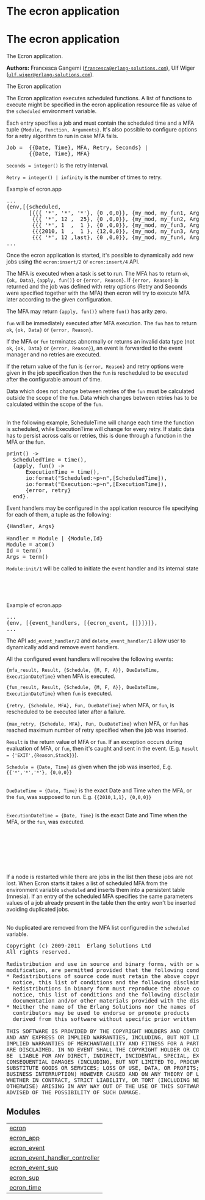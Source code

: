 

<h1>The ecron application</h1>

The ecron application
=====================
The Ecron application.

__Authors:__ Francesca Gangemi ([`francesca@erlang-solutions.com`](mailto:francesca@erlang-solutions.com)), Ulf Wiger ([`ulf.wiger@erlang-solutions.com`](mailto:ulf.wiger@erlang-solutions.com)).

The Ecron application



The Ecron application executes scheduled functions.
A list of functions to execute might be specified in the ecron application
resource file as value of the `scheduled` environment variable.

Each entry specifies a job and must contain the scheduled time and a MFA
tuple `{Module, Function, Arguments}`.
It's also possible to configure options for a retry algorithm to run in case
MFA fails.
<pre>
Job =  {{Date, Time}, MFA, Retry, Seconds} |
       {{Date, Time}, MFA}
</pre>


`Seconds = integer()` is the retry interval.



`Retry = integer() | infinity` is the number of times to retry.


Example of ecron.app
<pre>
...
{env,[{scheduled,
       [{{{ '*', '*', '*'}, {0 ,0,0}}, {my_mod, my_fun1, Args}},
        {{{ '*', 12 ,  25}, {0 ,0,0}}, {my_mod, my_fun2, Args}},
        {{{ '*', 1  ,  1 }, {0 ,0,0}}, {my_mod, my_fun3, Args}, infinity, 60},
        {{{2010, 1  ,  1 }, {12,0,0}}, {my_mod, my_fun3, Args}},
        {{{ '*', 12 ,last}, {0 ,0,0}}, {my_mod, my_fun4, Args}]}]},
...
</pre>


Once the ecron application is started, it's possible to dynamically add new
jobs using the `ecron:insert/2` or  `ecron:insert/4`
API.



The MFA is executed when a task is set to run.
The MFA has to return `ok`, `{ok, Data}`, `{apply, fun()}`
or `{error, Reason}`.
If `{error, Reason}` is returned and the job was defined with retry options
(Retry and Seconds were specified together with the MFA) then ecron will try
to execute MFA later according to the given configuration.



The MFA may return `{apply, fun()}` where `fun()` has arity zero.



`fun` will be immediately executed after MFA execution.
The `fun` has to return `ok`, `{ok, Data}` or `{error, Reason}`.



If the MFA or `fun` terminates abnormally or returns an invalid
data type (not `ok`, `{ok, Data}` or `{error, Reason}`), an event
is forwarded to the event manager and no retries are executed.



If the return value of the fun is `{error, Reason}` and retry
options were given in the job specification then the `fun` is
rescheduled to be executed after the configurable amount of time.



Data which does not change between retries of the `fun`
must be calculated outside the scope of the `fun`.
Data which changes between retries has to be calculated within the scope
of the `fun`.
<br></br>

In the following example, ScheduleTime will change each time the function is
scheduled, while ExecutionTime will change for every retry. If static data
has to persist across calls or retries, this is done through a function in
the MFA or the fun.

<pre>
print() ->
  ScheduledTime = time(),
  {apply, fun() ->
      ExecutionTime = time(),
      io:format("Scheduled:~p~n",[ScheduledTime]),
      io:format("Execution:~p~n",[ExecutionTime]),
      {error, retry}
  end}.
</pre>


Event handlers may be configured in the application resource file specifying
for each of them, a tuple as the following:

<pre>{Handler, Args}

Handler = Module | {Module,Id}
Module = atom()
Id = term()
Args = term()
</pre>
`Module:init/1` will be called to initiate the event handler and
its internal state
<br></br>

<br></br>

Example of ecron.app
<pre>
...
{env, [{event_handlers, [{ecron_event, []}]}]},
...
</pre>


The API `add_event_handler/2` and
`delete_event_handler/1`
allow user to dynamically add and remove event handlers.



All the configured event handlers will receive the following events:



`{mfa_result, Result, {Schedule, {M, F, A}}, DueDateTime, ExecutionDateTime}` 
when MFA is  executed.



`{fun_result, Result, {Schedule, {M, F, A}}, DueDateTime, ExecutionDateTime}`
when `fun` is executed.



`{retry, {Schedule, MFA}, Fun, DueDateTime}`
when MFA, or `fun`, is rescheduled to be executed later after a failure.



`{max_retry, {Schedule, MFA}, Fun, DueDateTime}` when MFA,
or `fun` has reached maximum number of retry specified when
the job was inserted.



`Result` is the return value of MFA or `fun`.
 If an exception occurs during evaluation of MFA, or `fun`, then
it's caught and sent in the event.
(E.g. `Result = {'EXIT',{Reason,Stack}}`).



`Schedule = {Date, Time}` as given when the job was inserted, E.g.
`{{'*','*','*'}, {0,0,0}}`
<br></br>

`DueDateTime = {Date, Time}` is the exact Date and Time when the MFA,
or the `fun`, was supposed to run.
 E.g. `{{2010,1,1}, {0,0,0}}`
<br></br>

`ExecutionDateTime = {Date, Time}` is the exact Date and Time
when the MFA, or the `fun`, was executed.
<br></br>

<br></br>

<br></br>

If a node is restarted while there are jobs in the list then these jobs are
not lost. When Ecron starts it takes a list of scheduled MFA from the
environment variable `scheduled` and inserts them into a persistent table
(mnesia). If an entry of the scheduled MFA specifies the same parameters
values of a job already present in the table then the entry won't be inserted
avoiding duplicated jobs. 
<br></br>

No duplicated are removed from the MFA list configured in the `scheduled` variable.

<pre>
Copyright (c) 2009-2011  Erlang Solutions Ltd
All rights reserved.

Redistribution and use in source and binary forms, with or without
modification, are permitted provided that the following conditions are met:
* Redistributions of source code must retain the above copyright
  notice, this list of conditions and the following disclaimer.
* Redistributions in binary form must reproduce the above copyright
  notice, this list of conditions and the following disclaimer in the
  documentation and/or other materials provided with the distribution.
* Neither the name of the Erlang Solutions nor the names of its
  contributors may be used to endorse or promote products
  derived from this software without specific prior written permission.

THIS SOFTWARE IS PROVIDED BY THE COPYRIGHT HOLDERS AND CONTRIBUTORS "AS IS"
AND ANY EXPRESS OR IMPLIED WARRANTIES, INCLUDING, BUT NOT LIMITED TO, THE
IMPLIED WARRANTIES OF MERCHANTABILITY AND FITNESS FOR A PARTICULAR PURPOSE
ARE DISCLAIMED. IN NO EVENT SHALL THE COPYRIGHT HOLDER OR CONTRIBUTORS
BE  LIABLE FOR ANY DIRECT, INDIRECT, INCIDENTAL, SPECIAL, EXEMPLARY, OR
CONSEQUENTIAL DAMAGES (INCLUDING, BUT NOT LIMITED TO, PROCUREMENT OF
SUBSTITUTE GOODS OR SERVICES; LOSS OF USE, DATA, OR PROFITS; OR
BUSINESS INTERRUPTION) HOWEVER CAUSED AND ON ANY THEORY OF LIABILITY,
WHETHER IN CONTRACT, STRICT LIABILITY, OR TORT (INCLUDING NEGLIGENCE OR
OTHERWISE) ARISING IN ANY WAY OUT OF THE USE OF THIS SOFTWARE, EVEN IF
ADVISED OF THE POSSIBILITY OF SUCH DAMAGE.
</pre>


<h2 class="indextitle">Modules</h2>



<table width="100%" border="0" summary="list of modules">
<tr><td><a href="ecron.md" class="module">ecron</a></td></tr>
<tr><td><a href="ecron_app.md" class="module">ecron_app</a></td></tr>
<tr><td><a href="ecron_event.md" class="module">ecron_event</a></td></tr>
<tr><td><a href="ecron_event_handler_controller.md" class="module">ecron_event_handler_controller</a></td></tr>
<tr><td><a href="ecron_event_sup.md" class="module">ecron_event_sup</a></td></tr>
<tr><td><a href="ecron_sup.md" class="module">ecron_sup</a></td></tr>
<tr><td><a href="ecron_time.md" class="module">ecron_time</a></td></tr></table>

